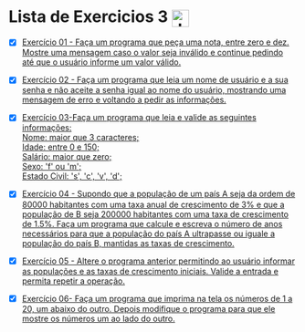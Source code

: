 # Lista de Exercicios 3 <img align="center" alt="Java" height="30" width="" src="https://img.shields.io/badge/Java-ED8B00?style=for-the-badge&logo=java&logoColor=white"/>

- [x] [Exercício 01 - Faça um programa que peça uma nota, entre zero e dez. Mostre uma mensagem caso o valor seja inválido e continue pedindo até que o usuário informe um valor válido.](https://github.com/Giovani-Gomes/Exercicio_3-Java/tree/main/Exerc%C3%ADcio%2001)
- [x] [Exercício 02 - Faça um programa que leia um nome de usuário e a sua senha e não aceite a senha igual ao nome do usuário, mostrando uma mensagem de erro e voltando a pedir as informações.](https://github.com/Giovani-Gomes/Exercicio_3-Java/tree/main/Exerc%C3%ADcio%2002)
- [x] [Exercício 03-Faça um programa que leia e valide as seguintes informações: <br>
Nome: maior que 3 caracteres;<br>
Idade: entre 0 e 150;<br>
Salário: maior que zero;<br>
Sexo: 'f' ou 'm';<br>
Estado Civil: 's', 'c', 'v', 'd';](https://github.com/Giovani-Gomes/Exercicio_3-Java/tree/main/Exerc%C3%ADcio%2003)
- [x] [Exercício 04 - Supondo que a população de um país A seja da ordem de 80000 habitantes com uma taxa anual de crescimento de 3% e que a população de B seja 200000 habitantes com uma taxa de crescimento de 1.5%. Faça um programa que calcule e escreva o número de anos necessários para que a população do país A ultrapasse ou iguale a população do país B, mantidas as taxas de crescimento.](https://github.com/Giovani-Gomes/Exercicio_3-Java/tree/main/Exerc%C3%ADcio%2004)
- [x] [Exercício 05 - Altere o programa anterior permitindo ao usuário informar as populações e as taxas de crescimento iniciais. Valide a entrada e permita repetir a operação.](https://github.com/Giovani-Gomes/Exercicio_3-Java/tree/main/Exerc%C3%ADcio%2005)
- [x] [Exercício 06- Faça um programa que imprima na tela os números de 1 a 20, um abaixo do outro. Depois modifique o programa para que ele mostre os números um ao lado do outro.](https://github.com/Giovani-Gomes/Exercicio_3-Java/tree/main/Exerc%C3%ADcio%2006)

